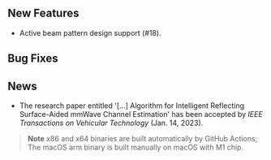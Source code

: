 ## New Features
- Active beam pattern design support (#18).

## Bug Fixes

## News
- The research paper entitled '[...] Algorithm for Intelligent Reflecting Surface-Aided mmWave Channel Estimation' has been accepted by *IEEE Transactions on Vehicular Technology* (Jan. 14, 2023).

> **Note** x86 and x64 binaries are built automatically by GitHub Actions; The macOS arm binary is built manually on macOS with M1 chip.
